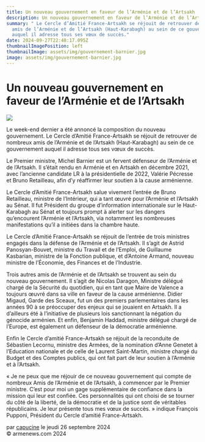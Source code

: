 ```yaml
---
title: Un nouveau gouvernement en faveur de l’Arménie et de l’Artsakh
description: Un nouveau gouvernement en faveur de l’Arménie et de l’Artsakh
summary: " Le Cercle d’Amitié France-Artsakh se réjouit de retrouver de nombreux
  amis de l’Arménie et de l’Artsakh (Haut-Karabagh) au sein de ce gouvernement
  auquel il adresse tous ses vœux de succès."
date: 2024-09-27T22:48:17.095Z
thumbnailImagePosition: left
thumbnailImage: assets/img/gouvernement-barnier.jpg
image: assets/img/gouvernement-barnier.jpg
---
```

<!--StartFragment-->

# Un nouveau gouvernement en faveur de l’Arménie et de l’Artsakh



![](https://www.armenews.com/local/cache-gd2/59/b63991722718096021851b415887cb.png)

Le week-end dernier a été annoncé la composition du nouveau gouvernement. Le Cercle d’Amitié France-Artsakh se réjouit de retrouver de nombreux amis de l’Arménie et de l’Artsakh (Haut-Karabagh) au sein de ce gouvernement auquel il adresse tous ses vœux de succès.

Le Premier ministre, Michel Barnier est un fervent défenseur de l’Arménie et de l’Artsakh. Il s’était rendu en Arménie et en Artsakh en décembre 2021, avec l’ancienne candidate LR à la présidentielle de 2022, Valérie Pécresse et Bruno Retailleau, afin d’y réaffirmer leur soutien à la cause arménienne.

Le Cercle d’Amitié France-Artsakh salue vivement l’entrée de Bruno Retailleau, ministre de l’Intérieur, qui a tant œuvré pour l’Arménie et l’Artsakh au Sénat. Il fut Président du groupe d’information internationale sur le Haut-Karabagh au Sénat et toujours prompt à alerter sur les dangers qu’encourent l’Arménie et l’Artsakh, via notamment les nombreuses manifestations qu’il a initiées dans la chambre haute.

Le Cercle d’Amitié France-Artsakh se réjouit de l’entrée de trois ministres engagés dans la défense de l’Arménie et de l’Artsakh. Il s’agit de Astrid Panosyan-Bouvet, ministre du Travail et de l’Emploi, de Guillaume Kasbarian, ministre de la Fonction publique, et d’Antoine Armand, nouveau ministre de l’Économie, des Finances et de l’Industrie.

Trois autres amis de l’Arménie et de l’Artsakh se trouvent au sein du nouveau gouvernement. Il s’agit de Nicolas Daragon, Ministre délégué chargé de la Sécurité du quotidien, qui en tant que Maire de Valence a toujours œuvré dans sa ville en faveur de la cause arménienne. Didier Migaud, Garde des Sceaux, fut un des premiers parlementaires dans les années 90 à se préoccuper des enjeux qui se jouaient en Artsakh. Il a d’ailleurs été à l’initiative de plusieurs lois sanctionnant la négation du génocide arménien. Et enfin, Benjamin Haddad, ministre délégué chargé de l’Europe, est également un défenseur de la démocratie arménienne.

Enfin le Cercle d’amitié France-Artsakh se réjouit de la reconduite de Sébastien Lecornu, ministre des Armées, de la nomination d’Anne Genetet à l’Education nationale et de celle de Laurent Saint-Martin, ministre chargé du Budget et des Comptes publics, qui ont fait part de leur soutien à l’Arménie et à l’Artsakh.

« Je ne peux que me réjouir de ce nouveau gouvernement qui compte de nombreux Amis de l’Arménie et de l’Artsakh, à commencer par le Premier ministre. C’est pour moi un gage supplémentaire de confiance dans la mission qui leur est confiée. Ces personnalités qui ont choisi de se tourner du côté de la liberté, de la démocratie et de la justice sont de véritables républicains. Je leur présente tous mes vœux de succès. » indique François Pupponi, Président du Cercle d’amitié France-Artsakh.

par [capucine](https://www.armenews.com/spip.php?page=auteur&id_auteur=541) le jeudi 26 septembre 2024\
© armenews.com 2024

<!--EndFragment-->